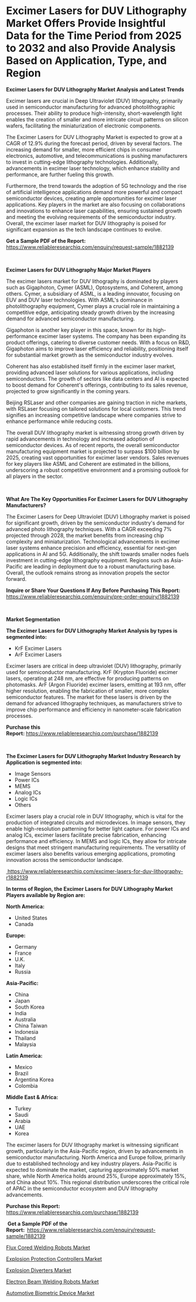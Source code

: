<p><h1>Excimer Lasers for DUV Lithography Market Offers Provide Insightful Data for the Time Period from 2025 to 2032 and also Provide Analysis Based on Application, Type, and Region</h1></p><p><strong>Excimer Lasers for DUV Lithography Market Analysis and Latest Trends</strong></p>
<p><p>Excimer lasers are crucial in Deep Ultraviolet (DUV) lithography, primarily used in semiconductor manufacturing for advanced photolithographic processes. Their ability to produce high-intensity, short-wavelength light enables the creation of smaller and more intricate circuit patterns on silicon wafers, facilitating the miniaturization of electronic components.</p><p>The Excimer Lasers for DUV Lithography Market is expected to grow at a CAGR of 12.9% during the forecast period, driven by several factors. The increasing demand for smaller, more efficient chips in consumer electronics, automotive, and telecommunications is pushing manufacturers to invest in cutting-edge lithography technologies. Additionally, advancements in excimer laser technology, which enhance stability and performance, are further fueling this growth. </p><p>Furthermore, the trend towards the adoption of 5G technology and the rise of artificial intelligence applications demand more powerful and compact semiconductor devices, creating ample opportunities for excimer laser applications. Key players in the market are also focusing on collaborations and innovations to enhance laser capabilities, ensuring sustained growth and meeting the evolving requirements of the semiconductor industry. Overall, the excimer laser market for DUV lithography is poised for significant expansion as the tech landscape continues to evolve.</p></p>
<p><strong>Get a Sample PDF of the Report:&nbsp;</strong> <a href="https://www.reliableresearchiq.com/enquiry/request-sample/1882139?utm_campaign=1102&utm_medium=2&utm_source=Github&utm_content=ia&utm_term=01032025&utm_id=excimer-lasers-for-duv-lithography">https://www.reliableresearchiq.com/enquiry/request-sample/1882139</a></p>
<p>&nbsp;</p>
<p><strong>Excimer Lasers for DUV Lithography Major Market Players</strong></p>
<p><p>The excimer lasers market for DUV lithography is dominated by players such as Gigaphoton, Cymer (ASML), Optosystems, and Coherent, among others. Cymer, a subsidiary of ASML, is a leading innovator, focusing on EUV and DUV laser technologies. With ASML's dominance in photolithography equipment, Cymer plays a crucial role in maintaining a competitive edge, anticipating steady growth driven by the increasing demand for advanced semiconductor manufacturing.</p><p>Gigaphoton is another key player in this space, known for its high-performance excimer laser systems. The company has been expanding its product offerings, catering to diverse customer needs. With a focus on R&D, Gigaphoton aims to improve laser efficiency and reliability, positioning itself for substantial market growth as the semiconductor industry evolves.</p><p>Coherent has also established itself firmly in the excimer laser market, providing advanced laser solutions for various applications, including semiconductors. The growth of sectors like data centers and AI is expected to boost demand for Coherent's offerings, contributing to its sales revenue, projected to grow significantly in the coming years.</p><p>Beijing RSLaser and other companies are gaining traction in niche markets, with RSLaser focusing on tailored solutions for local customers. This trend signifies an increasing competitive landscape where companies strive to enhance performance while reducing costs.</p><p>The overall DUV lithography market is witnessing strong growth driven by rapid advancements in technology and increased adoption of semiconductor devices. As of recent reports, the overall semiconductor manufacturing equipment market is projected to surpass $100 billion by 2025, creating vast opportunities for excimer laser vendors. Sales revenues for key players like ASML and Coherent are estimated in the billions, underscoring a robust competitive environment and a promising outlook for all players in the sector.</p></p>
<p>&nbsp;</p>
<p><strong>What Are The Key Opportunities For Excimer Lasers for DUV Lithography Manufacturers?</strong></p>
<p><p>The Excimer Lasers for Deep Ultraviolet (DUV) Lithography market is poised for significant growth, driven by the semiconductor industry's demand for advanced photo lithography techniques. With a CAGR exceeding 7% projected through 2028, the market benefits from increasing chip complexity and miniaturization. Technological advancements in excimer laser systems enhance precision and efficiency, essential for next-gen applications in AI and 5G. Additionally, the shift towards smaller nodes fuels investment in cutting-edge lithography equipment. Regions such as Asia-Pacific are leading in deployment due to a robust manufacturing base. Overall, the outlook remains strong as innovation propels the sector forward.</p></p>
<p><strong>Inquire or Share Your Questions If Any Before Purchasing This Report:</strong> <a href="https://www.reliableresearchiq.com/enquiry/pre-order-enquiry/1882139?utm_campaign=1102&utm_medium=2&utm_source=Github&utm_content=ia&utm_term=01032025&utm_id=excimer-lasers-for-duv-lithography">https://www.reliableresearchiq.com/enquiry/pre-order-enquiry/1882139</a></p>
<p>&nbsp;</p>
<p><strong>Market Segmentation</strong></p>
<p><strong>The Excimer Lasers for DUV Lithography Market Analysis by types is segmented into:</strong></p>
<p><ul><li>KrF Excimer Lasers</li><li>ArF Excimer Lasers</li></ul></p>
<p><p>Excimer lasers are critical in deep ultraviolet (DUV) lithography, primarily used for semiconductor manufacturing. KrF (Krypton Fluoride) excimer lasers, operating at 248 nm, are effective for producing patterns on photomasks. ArF (Argon Fluoride) excimer lasers, emitting at 193 nm, offer higher resolution, enabling the fabrication of smaller, more complex semiconductor features. The market for these lasers is driven by the demand for advanced lithography techniques, as manufacturers strive to improve chip performance and efficiency in nanometer-scale fabrication processes.</p></p>
<p><strong>Purchase this Report:&nbsp;</strong><a href="https://www.reliableresearchiq.com/purchase/1882139?utm_campaign=1102&utm_medium=2&utm_source=Github&utm_content=ia&utm_term=01032025&utm_id=excimer-lasers-for-duv-lithography">https://www.reliableresearchiq.com/purchase/1882139</a></p>
<p>&nbsp;</p>
<p><strong>The Excimer Lasers for DUV Lithography Market Industry Research by Application is segmented into:</strong></p>
<p><ul><li>Image Sensors</li><li>Power ICs</li><li>MEMS</li><li>Analog ICs</li><li>Logic ICs</li><li>Others</li></ul></p>
<p><p>Excimer lasers play a crucial role in DUV lithography, which is vital for the production of integrated circuits and microdevices. In image sensors, they enable high-resolution patterning for better light capture. For power ICs and analog ICs, excimer lasers facilitate precise fabrication, enhancing performance and efficiency. In MEMS and logic ICs, they allow for intricate designs that meet stringent manufacturing requirements. The versatility of excimer lasers also benefits various emerging applications, promoting innovation across the semiconductor landscape.</p></p>
<p><a href="https://www.reliableresearchiq.com/excimer-lasers-for-duv-lithography-r1882139?utm_campaign=1102&utm_medium=2&utm_source=Github&utm_content=ia&utm_term=01032025&utm_id=excimer-lasers-for-duv-lithography">&nbsp;https://www.reliableresearchiq.com/excimer-lasers-for-duv-lithography-r1882139</a></p>
<p><strong>In terms of Region, the Excimer Lasers for DUV Lithography Market Players available by Region are:</strong></p>
<p>
    <p> <strong> North America: </strong>
        <ul>
            <li>United States</li>
            <li>Canada</li>
        </ul>
        </p> 
    <p> <strong> Europe: </strong>
        <ul>
            <li>Germany</li>
            <li>France</li>
            <li>U.K.</li>
            <li>Italy</li>
            <li>Russia</li>
        </ul>
        </p> 
    <p> <strong> Asia-Pacific: </strong>
        <ul>
            <li>China</li>
            <li>Japan</li>
            <li>South Korea</li>
            <li>India</li>
            <li>Australia</li>
            <li>China Taiwan</li>
            <li>Indonesia</li>
            <li>Thailand</li>
            <li>Malaysia</li>
        </ul>
        </p> 
    <p> <strong> Latin America: </strong>
        <ul>
            <li>Mexico</li>
            <li>Brazil</li>
            <li>Argentina Korea</li>
            <li>Colombia</li>
        </ul>
        </p> 
    <p> <strong> Middle East & Africa: </strong>
        <ul>
            <li>Turkey</li>
            <li>Saudi</li>
            <li>Arabia</li>
            <li>UAE</li>
            <li>Korea</li>
        </ul>
    </p>
    </p>
<p><p>The excimer lasers for DUV lithography market is witnessing significant growth, particularly in the Asia-Pacific region, driven by advancements in semiconductor manufacturing. North America and Europe follow, primarily due to established technology and key industry players. Asia-Pacific is expected to dominate the market, capturing approximately 50% market share, while North America holds around 25%, Europe approximately 15%, and China about 10%. This regional distribution underscores the critical role of APAC in the semiconductor ecosystem and DUV lithography advancements.</p></p>
<p><strong>Purchase this Report: </strong><a href="https://www.reliableresearchiq.com/purchase/1882139?utm_campaign=1102&utm_medium=2&utm_source=Github&utm_content=ia&utm_term=01032025&utm_id=excimer-lasers-for-duv-lithography">https://www.reliableresearchiq.com/purchase/1882139</a></p>
<p>&nbsp;<strong>Get a Sample PDF of the Report:&nbsp;&nbsp;</strong><a href="https://www.reliableresearchiq.com/enquiry/request-sample/1882139?utm_campaign=1102&utm_medium=2&utm_source=Github&utm_content=ia&utm_term=01032025&utm_id=excimer-lasers-for-duv-lithography">https://www.reliableresearchiq.com/enquiry/request-sample/1882139</a></p>
<p><strong></strong></p>
<p><p><a href="https://github.com/belhejmawoue/Market-Research-Report-List-1/blob/main/flux-cored-welding-robots-market.md?utm_campaign=1102&utm_medium=2&utm_source=Github&utm_content=ia&utm_term=01032025&utm_id=excimer-lasers-for-duv-lithography">Flux Cored Welding Robots Market</a></p><p><a href="https://github.com/bulkagumanvv/Market-Research-Report-List-1/blob/main/explosion-protection-controllers-market.md?utm_campaign=1102&utm_medium=2&utm_source=Github&utm_content=ia&utm_term=01032025&utm_id=excimer-lasers-for-duv-lithography">Explosion Protection Controllers Market</a></p><p><a href="https://github.com/geyangvayora/Market-Research-Report-List-1/blob/main/explosion-diverters-market.md?utm_campaign=1102&utm_medium=2&utm_source=Github&utm_content=ia&utm_term=01032025&utm_id=excimer-lasers-for-duv-lithography">Explosion Diverters Market</a></p><p><a href="https://github.com/kalsirollija/Market-Research-Report-List-1/blob/main/electron-beam-welding-robots-market.md?utm_campaign=1102&utm_medium=2&utm_source=Github&utm_content=ia&utm_term=01032025&utm_id=excimer-lasers-for-duv-lithography">Electron Beam Welding Robots Market</a></p><p><a href="https://github.com/shamyzinniwl/Market-Research-Report-List-1/blob/main/automotive-biometric-device-market.md?utm_campaign=1102&utm_medium=2&utm_source=Github&utm_content=ia&utm_term=01032025&utm_id=excimer-lasers-for-duv-lithography">Automotive Biometric Device Market</a></p></p>